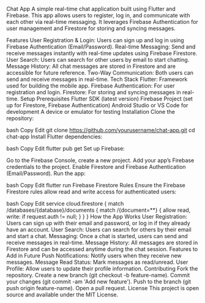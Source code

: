 Chat App
A simple real-time chat application built using Flutter and Firebase. This app allows users to register, log in, and communicate with each other via real-time messaging. It leverages Firebase Authentication for user management and Firestore for storing and syncing messages.

Features
User Registration & Login: Users can sign up and log in using Firebase Authentication (Email/Password).
Real-time Messaging: Send and receive messages instantly with real-time updates using Firebase Firestore.
User Search: Users can search for other users by email to start chatting.
Message History: All chat messages are stored in Firestore and are accessible for future reference.
Two-Way Communication: Both users can send and receive messages in real-time.
Tech Stack
Flutter: Framework used for building the mobile app.
Firebase Authentication: For user registration and login.
Firestore: For storing and syncing messages in real-time.
Setup
Prerequisites
Flutter SDK (latest version)
Firebase Project (set up for Firestore, Firebase Authentication)
Android Studio or VS Code for development
A device or emulator for testing
Installation
Clone the repository:

bash
Copy
Edit
git clone https://github.com/yourusername/chat-app.git
cd chat-app
Install Flutter dependencies:

bash
Copy
Edit
flutter pub get
Set up Firebase:

Go to the Firebase Console, create a new project.
Add your app’s Firebase credentials to the project.
Enable Firestore and Firebase Authentication (Email/Password).
Run the app:

bash
Copy
Edit
flutter run
Firebase Firestore Rules
Ensure the Firebase Firestore rules allow read and write access for authenticated users:

bash
Copy
Edit
service cloud.firestore {
  match /databases/{database}/documents {
    match /{document=**} {
      allow read, write: if request.auth != null;
    }
  }
}
How the App Works
User Registration: Users can sign up with their email and password, or log in if they already have an account.
User Search: Users can search for others by their email and start a chat.
Messaging: Once a chat is started, users can send and receive messages in real-time.
Message History: All messages are stored in Firestore and can be accessed anytime during the chat session.
Features to Add in Future
Push Notifications: Notify users when they receive new messages.
Message Read Status: Mark messages as read/unread.
User Profile: Allow users to update their profile information.
Contributing
Fork the repository.
Create a new branch (git checkout -b feature-name).
Commit your changes (git commit -am 'Add new feature').
Push to the branch (git push origin feature-name).
Open a pull request.
License
This project is open source and available under the MIT License.
